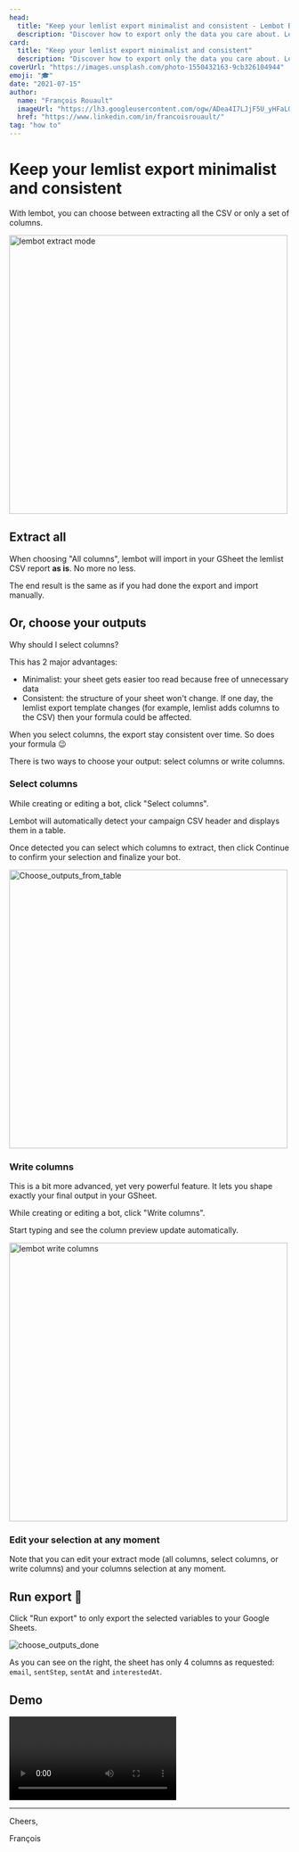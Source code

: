 ```yaml
---
head:
  title: "Keep your lemlist export minimalist and consistent - Lembot Blog"
  description: "Discover how to export only the data you care about. Lembot allows you to re-shape the lemlist export so your sheet stays minimalist and consistent."
card:
  title: "Keep your lemlist export minimalist and consistent"
  description: "Discover how to export only the data you care about. Lembot allows you to re-shape the lemlist export so your sheet stays minimalist and consistent."
coverUrl: "https://images.unsplash.com/photo-1550432163-9cb326104944"
emoji: "🎓"
date: "2021-07-15"
author:
  name: "François Rouault"
  imageUrl: "https://lh3.googleusercontent.com/ogw/ADea4I7LJjF5U_yHFaLQIoNCysLkiEHPLHnWKxj0i1SadVY=s32-c-mo"
  href: "https://www.linkedin.com/in/francoisrouault/"
tag: "how to"
---
```


# Keep your lemlist export minimalist and consistent

With lembot, you can choose between extracting all the CSV or only a set of columns.

<img width="500px" src="https://user-images.githubusercontent.com/2499356/165461298-1944ed5e-b4c5-43bf-b672-3a734df60afd.jpg" alt="lembot extract mode" />

## Extract all

When choosing "All columns", lembot will import in your GSheet the lemlist CSV report **as is**. No more no less.

The end result is the same as if you had done the export and import manually.

## Or, choose your outputs

Why should I select columns?

This has 2 major advantages:

- Minimalist: your sheet gets easier too read because free of unnecessary data
- Consistent: the structure of your sheet won't change. If one day, the lemlist export template changes (for example, lemlist adds columns to the CSV) then your formula could be affected.

When you select columns, the export stay consistent over time. So does your formula 😉

There is two ways to choose your output: select columns or write columns.

### Select columns

While creating or editing a bot, click "Select columns".
 
Lembot will automatically detect your campaign CSV header and displays them in a table.

Once detected you can select which columns to extract, then click Continue to confirm your selection and finalize your bot.

<img width="500px" src="https://user-images.githubusercontent.com/2499356/151677443-7fd360fd-0c5c-4129-9297-6dd5703d969a.jpg" alt="Choose_outputs_from_table" />

### Write columns

This is a bit more advanced, yet very powerful feature. It lets you shape exactly your final output in your GSheet.

While creating or editing a bot, click "Write columns".

Start typing and see the column preview update automatically.

<img width="500px" src="https://user-images.githubusercontent.com/2499356/165458078-9abdf977-abbe-43d5-814b-76e2f17c179f.png" alt="lembot write columns" />

### Edit your selection at any moment

Note that you can edit your extract mode (all columns, select columns, or write columns) and your columns selection at any moment.

## Run export 🎉

Click "Run export" to only export the selected variables to your Google Sheets.

![choose_outputs_done](https://user-images.githubusercontent.com/2499356/151677451-2ab9b26e-21a9-4f70-aa15-ee573caa2300.jpg)

As you can see on the right, the sheet has only 4 columns as requested: `email`, `sentStep`, `sentAt` and `interestedAt`.

## Demo

![demo select outputs](https://user-images.githubusercontent.com/2499356/151677420-57011d17-11bd-4047-95b2-0879a3afb883.mp4)

---

Cheers,

François
